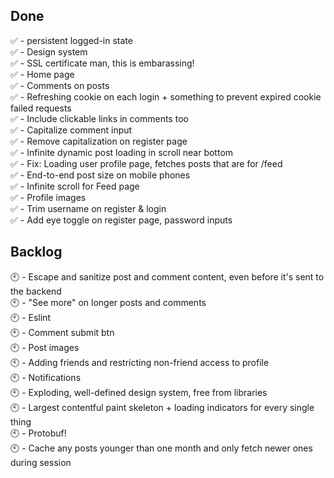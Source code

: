## Done

✅ - persistent logged-in state<br />
✅ - Design system<br />
✅ - SSL certificate man, this is embarassing!<br />
✅ - Home page<br />
✅ - Comments on posts<br />
✅ - Refreshing cookie on each login + something to prevent expired cookie failed requests<br />
✅ - Include clickable links in comments too<br />
✅ - Capitalize comment input<br />
✅ - Remove capitalization on register page<br />
✅ - Infinite dynamic post loading in scroll near bottom<br />
✅ - Fix: Loading user profile page, fetches posts that are for /feed<br />
✅ - End-to-end post size on mobile phones<br />
✅ - Infinite scroll for Feed page<br />
✅ - Profile images<br />
✅ - Trim username on register & login<br />
✅ - Add eye toggle on register page, password inputs<br />


## Backlog
🕙 - Escape and sanitize post and comment content, even before it's sent to the backend<br />
🕙 - "See more" on longer posts and comments<br />
🕙 - Eslint<br />
🕙 - Comment submit btn<br />
🕙 - Post images<br />
🕙 - Adding friends and restricting non-friend access to profile<br />
🕙 - Notifications<br />
🕙 - Exploding, well-defined design system, free from libraries<br />
🕙 - Largest contentful paint skeleton + loading indicators for every single thing<br />
🕙 - Protobuf!<br />
🕙 - Cache any posts younger than one month and only fetch newer ones during session<br /><br />
